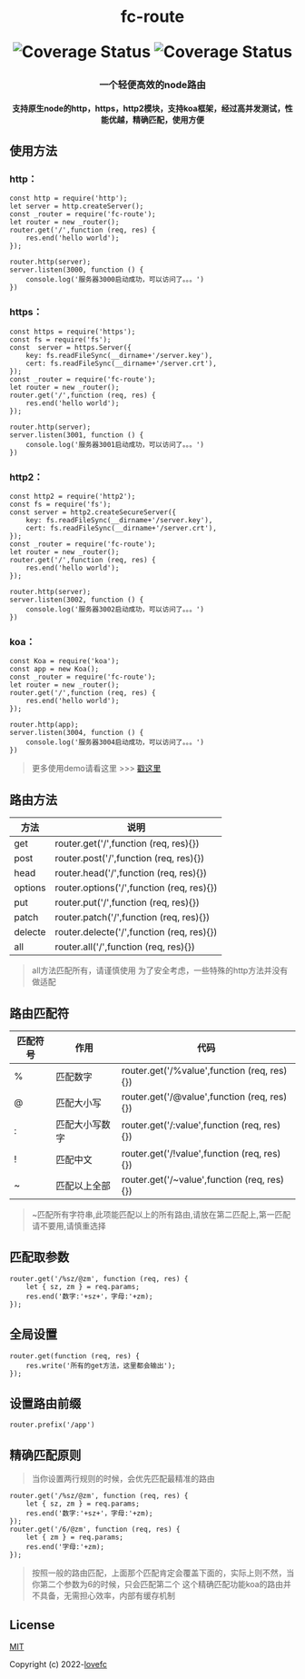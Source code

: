 <h1 align="center">fc-route</h2=1>

<p align="center">
 <img src="https://img.shields.io/badge/node-route-yellow.svg?style=plastic&logo=Node.js" alt="Coverage Status">
 <img src="https://img.shields.io/badge/License-Mit-blue.svg?style=plastic&logo=npm" alt="Coverage Status">
</p>
<h3 align="center">
 一个轻便高效的node路由
</h3>
<h4 align="center">
支持原生node的http，https，http2模块，支持koa框架，经过高并发测试，性能优越，精确匹配，使用方便
</h4>    

## 使用方法

### http：
```
const http = require('http');
let server = http.createServer();
const _router = require('fc-route');
let router = new _router();
router.get('/',function (req, res) {
	res.end('hello world');
});

router.http(server);
server.listen(3000, function () {
	console.log('服务器3000启动成功，可以访问了。。。')
})
```
### https：
```
const https = require('https');
const fs = require('fs');
const  server = https.Server({
    key: fs.readFileSync(__dirname+'/server.key'),
    cert: fs.readFileSync(__dirname+'/server.crt'),
});
const _router = require('fc-route');
let router = new _router();
router.get('/',function (req, res) {
	res.end('hello world');
});

router.http(server);
server.listen(3001, function () {
	console.log('服务器3001启动成功，可以访问了。。。')
})
```
### http2：
```
const http2 = require('http2');
const fs = require('fs');
const server = http2.createSecureServer({
    key: fs.readFileSync(__dirname+'/server.key'),
    cert: fs.readFileSync(__dirname+'/server.crt'),
});
const _router = require('fc-route');
let router = new _router();
router.get('/',function (req, res) {
	res.end('hello world');
});

router.http(server);
server.listen(3002, function () {
	console.log('服务器3002启动成功，可以访问了。。。')
})
```
### koa：
```
const Koa = require('koa');
const app = new Koa();
const _router = require('fc-route');
let router = new _router();
router.get('/',function (req, res) {
	res.end('hello world');
});

router.http(app);
server.listen(3004, function () {
	console.log('服务器3004启动成功，可以访问了。。。')
})
```
>更多使用demo请看这里 >>> [戳这里](https://github.com/lovefc/fc-route-demo)
## 路由方法
|   方法  |   说明  |
| --- | --- |
|   get  |    router.get('/',function (req, res){})  |
|   post  |    router.post('/',function (req, res){})  |
|  head |    router.head('/',function (req, res){})  |
|  options  |    router.options('/',function (req, res){})  |
|    put  |    router.put('/',function (req, res){})  |
|    patch  |    router.patch('/',function (req, res){})  |
|    delecte |    router.delecte('/',function (req, res){})  |
|    all  |    router.all('/',function (req, res){})  |

> all方法匹配所有，请谨慎使用
> 为了安全考虑，一些特殊的http方法并没有做适配

## 路由匹配符
|   匹配符号  |    作用  | 代码  |
| --- | --- | --- |
|   %   |    匹配数字  | router.get('/%value',function (req, res){})  |
|   @  |    匹配大小写  | router.get('/@value',function (req, res){})  |
|   :  |    匹配大小写数字  | router.get('/:value',function (req, res){})  |
|   !  |    匹配中文  | router.get('/!value',function (req, res){})  |
|   ~  |    匹配以上全部  | router.get('/~value',function (req, res){})  |
> ~匹配所有字符串,此项能匹配以上的所有路由,请放在第二匹配上,第一匹配请不要用,请慎重选择

## 匹配取参数

```
router.get('/%sz/@zm', function (req, res) {
	let { sz, zm } = req.params;
	res.end('数字:'+sz+'，字母:'+zm);
});
```
## 全局设置
```
router.get(function (req, res) {
	res.write('所有的get方法，这里都会输出');
});
```

## 设置路由前缀

```
router.prefix('/app')
```
## 精确匹配原则
>当你设置两行规则的时候，会优先匹配最精准的路由
```
router.get('/%sz/@zm', function (req, res) {
	let { sz, zm } = req.params;
	res.end('数字:'+sz+'，字母:'+zm);
});
router.get('/6/@zm', function (req, res) {
	let { zm } = req.params;
	res.end('字母:'+zm);
});
```
> 按照一般的路由匹配，上面那个匹配肯定会覆盖下面的，实际上则不然，当你第二个参数为6的时候，只会匹配第二个
> 这个精确匹配功能koa的路由并不具备，无需担心效率，内部有缓存机制

## License

[MIT](https://opensource.org/licenses/MIT)

Copyright (c) 2022-[lovefc](http://lovefc.cn)